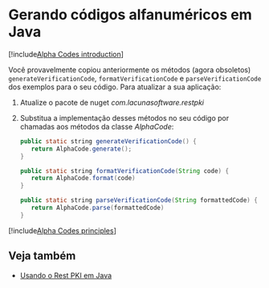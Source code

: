 ﻿# Gerando códigos alfanuméricos em Java

[!include[Alpha Codes introduction](../../../includes/alpha-codes-intro.md)]

Você provavelmente copiou anteriormente os métodos (agora obsoletos) `generateVerificationCode`, `formatVerificationCode` e `parseVerificationCode`
dos exemplos para o seu código. Para atualizar a sua aplicação:

1. Atualize o pacote de nuget *com.lacunasoftware.restpki*
1. Substitua a implementação desses métodos no seu código por chamadas aos métodos da classe *AlphaCode*:

   ```java
   public static string generateVerificationCode() {
      return AlphaCode.generate();
   }
   
   public static string formatVerificationCode(String code) {
      return AlphaCode.format(code)
   }
   
   public static string parseVerificationCode(String formattedCode) {
      return AlphaCode.parse(formattedCode)
   }
   ```

[!include[Alpha Codes principles](../../../includes/alpha-codes-principles.md)]

## Veja também

* [Usando o Rest PKI em Java](index.md)
